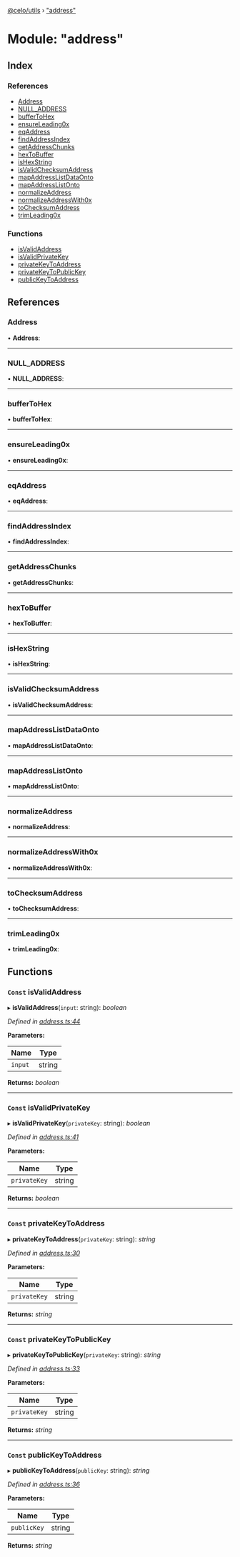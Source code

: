 [@celo/utils](../README.md) › ["address"](_address_.md)

# Module: "address"

## Index

### References

* [Address](_address_.md#address)
* [NULL_ADDRESS](_address_.md#null_address)
* [bufferToHex](_address_.md#buffertohex)
* [ensureLeading0x](_address_.md#ensureleading0x)
* [eqAddress](_address_.md#eqaddress)
* [findAddressIndex](_address_.md#findaddressindex)
* [getAddressChunks](_address_.md#getaddresschunks)
* [hexToBuffer](_address_.md#hextobuffer)
* [isHexString](_address_.md#ishexstring)
* [isValidChecksumAddress](_address_.md#isvalidchecksumaddress)
* [mapAddressListDataOnto](_address_.md#mapaddresslistdataonto)
* [mapAddressListOnto](_address_.md#mapaddresslistonto)
* [normalizeAddress](_address_.md#normalizeaddress)
* [normalizeAddressWith0x](_address_.md#normalizeaddresswith0x)
* [toChecksumAddress](_address_.md#tochecksumaddress)
* [trimLeading0x](_address_.md#trimleading0x)

### Functions

* [isValidAddress](_address_.md#const-isvalidaddress)
* [isValidPrivateKey](_address_.md#const-isvalidprivatekey)
* [privateKeyToAddress](_address_.md#const-privatekeytoaddress)
* [privateKeyToPublicKey](_address_.md#const-privatekeytopublickey)
* [publicKeyToAddress](_address_.md#const-publickeytoaddress)

## References

###  Address

• **Address**:

___

###  NULL_ADDRESS

• **NULL_ADDRESS**:

___

###  bufferToHex

• **bufferToHex**:

___

###  ensureLeading0x

• **ensureLeading0x**:

___

###  eqAddress

• **eqAddress**:

___

###  findAddressIndex

• **findAddressIndex**:

___

###  getAddressChunks

• **getAddressChunks**:

___

###  hexToBuffer

• **hexToBuffer**:

___

###  isHexString

• **isHexString**:

___

###  isValidChecksumAddress

• **isValidChecksumAddress**:

___

###  mapAddressListDataOnto

• **mapAddressListDataOnto**:

___

###  mapAddressListOnto

• **mapAddressListOnto**:

___

###  normalizeAddress

• **normalizeAddress**:

___

###  normalizeAddressWith0x

• **normalizeAddressWith0x**:

___

###  toChecksumAddress

• **toChecksumAddress**:

___

###  trimLeading0x

• **trimLeading0x**:

## Functions

### `Const` isValidAddress

▸ **isValidAddress**(`input`: string): *boolean*

*Defined in [address.ts:44](https://github.com/celo-org/celo-monorepo/blob/master/packages/sdk/utils/src/address.ts#L44)*

**Parameters:**

Name | Type |
------ | ------ |
`input` | string |

**Returns:** *boolean*

___

### `Const` isValidPrivateKey

▸ **isValidPrivateKey**(`privateKey`: string): *boolean*

*Defined in [address.ts:41](https://github.com/celo-org/celo-monorepo/blob/master/packages/sdk/utils/src/address.ts#L41)*

**Parameters:**

Name | Type |
------ | ------ |
`privateKey` | string |

**Returns:** *boolean*

___

### `Const` privateKeyToAddress

▸ **privateKeyToAddress**(`privateKey`: string): *string*

*Defined in [address.ts:30](https://github.com/celo-org/celo-monorepo/blob/master/packages/sdk/utils/src/address.ts#L30)*

**Parameters:**

Name | Type |
------ | ------ |
`privateKey` | string |

**Returns:** *string*

___

### `Const` privateKeyToPublicKey

▸ **privateKeyToPublicKey**(`privateKey`: string): *string*

*Defined in [address.ts:33](https://github.com/celo-org/celo-monorepo/blob/master/packages/sdk/utils/src/address.ts#L33)*

**Parameters:**

Name | Type |
------ | ------ |
`privateKey` | string |

**Returns:** *string*

___

### `Const` publicKeyToAddress

▸ **publicKeyToAddress**(`publicKey`: string): *string*

*Defined in [address.ts:36](https://github.com/celo-org/celo-monorepo/blob/master/packages/sdk/utils/src/address.ts#L36)*

**Parameters:**

Name | Type |
------ | ------ |
`publicKey` | string |

**Returns:** *string*
